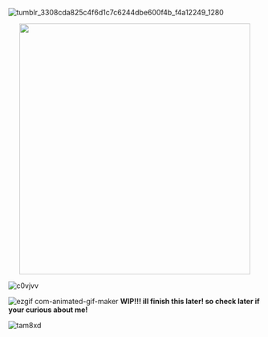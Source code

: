 ![tumblr_3308cda825c4f6d1c7c6244dbe600f4b_f4a12249_1280](https://github.com/TAURTlS/TAURTlS/assets/164212085/ab769d3c-4216-4ece-89bc-59f5f354b7f3)

<p align="center">
  <img width="460" height="500" src="https://i.imgur.com/d4N9PkP.png">
</p>

![c0vjvv](https://github.com/TAURTlS/TAURTlS/assets/164212085/231ecf21-832b-4092-abb2-b2aa6fe4db37)

![ezgif com-animated-gif-maker](https://github.com/TAURTlS/TAURTlS/assets/164212085/c9ea7eaf-9aa7-4781-a4c3-a675a0d55030)
**WIP!!! ill finish this later! so check later if your curious about me!**

![tam8xd](https://github.com/TAURTlS/TAURTlS/assets/164212085/b020f9a5-125a-4e4c-9281-c4950549eb9c)
